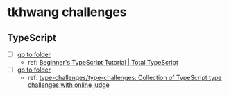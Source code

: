 # tkhwang challenges

## TypeScript

- [ ] [go to folder](./ts/beginners-typescript-tutorial/)
  - ref: [Beginner's TypeScript Tutorial | Total TypeScript](https://www.totaltypescript.com/tutorials/beginners-typescript)
- [ ] [go to folder](./ts/type-challenges/)
  - ref: [type-challenges/type-challenges: Collection of TypeScript type challenges with online judge](https://github.com/type-challenges/type-challenges)
